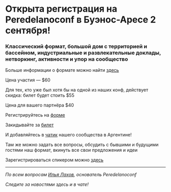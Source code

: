 # Открыта регистрация на **Peredelanoconf** в Буэнос-Аресе 2 сентября!

### Классический формат, большой дом с территорией и бассейном, индустриальные и развлекательные доклады, нетворкинг, активности и упор на сообщество

Больше информации о формате можно найти [здесь](/./confs/standard.md)

Цена участия — $60

Для тех, кто уже был хотя бы на одной из наших конф, действует скидка: билет будет стоить $55

Цена для вашего партнёра $40

Регистрируйтесь на [форме]( https://docs.google.com/forms/d/1iTjSBYkusJOeuucLPPT0hsq9y791gckwxdBEyr6Gl-o)

Закидывайте за [билет](/./guides/how-to-pay.md)

И добавляйтесь в [чатик]( https://t.me/peredelanoconfargentina) нашего сообщества в Аргентине! 

Там же можно задать все вопросы, обсудить с бывшими и будущими гостями наш формат, вкинуть все свои предложения и идеи

Зарегистрироваться спикером можно [здесь](/./guides/tech-speech.md)

---

_По всем вопросам [Илья Лахов](https://t.me/ilakhov), основатель Peredelanoconf_

_Следите за новостями здесь и в чате!_
